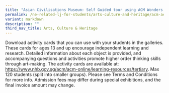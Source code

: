 ```yaml
---
title: "Asian Civilisations Museum: Self Guided tour using ACM Wonders activity cards"
permalink: /ne-related-lj-for-students/arts-culture-and-heritage/acm-acm-wonders/
variant: markdown
description: ""
third_nav_title: Arts, Culture & Heritage
---
```

Download activity cards that you can use with your students in the galleries. These cards for ages 13 and up encourage independent learning and research. Detailed information about each object is provided, and accompanying questions and activities promote higher order thinking skills through art-making. The activity cards are available at: https://www.nhb.gov.sg/acm/acm-online/learning-resources/tertiary.
Max 120 students (split into smaller groups). Please see Terms and Conditions for more info.
Admission fees may differ during special exhibitions, and the final invoice amount may change.